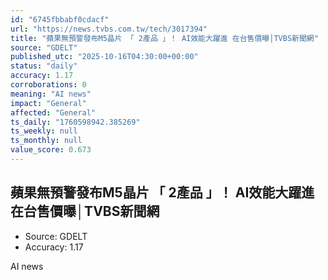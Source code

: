 ```yaml
---
id: "6745fbbabf0cdacf"
url: "https://news.tvbs.com.tw/tech/3017394"
title: "蘋果無預警發布M5晶片 「 2產品 」！ AI效能大躍進 在台售價曝│TVBS新聞網"
source: "GDELT"
published_utc: "2025-10-16T04:30:00+00:00"
status: "daily"
accuracy: 1.17
corroborations: 0
meaning: "AI news"
impact: "General"
affected: "General"
ts_daily: "1760598942.385269"
ts_weekly: null
ts_monthly: null
value_score: 0.673
---
```

## 蘋果無預警發布M5晶片 「 2產品 」！ AI效能大躍進 在台售價曝│TVBS新聞網

- Source: GDELT
- Accuracy: 1.17

AI news
